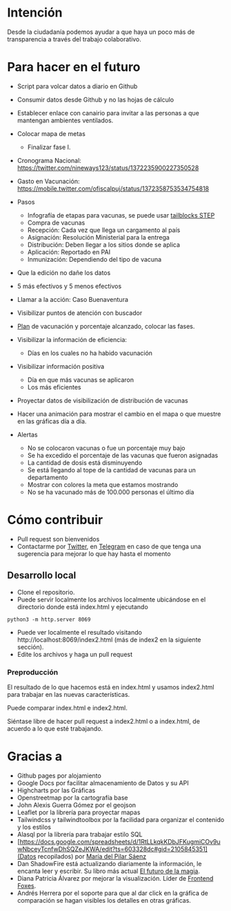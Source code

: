# Intención

Desde la ciudadanía podemos ayudar a que haya un poco más de transparencia a través del trabajo colaborativo.

# Para hacer en el futuro

* Script para volcar datos a diario en Github
* Consumir datos desde Github y no las hojas de cálculo
* Establecer enlace con canairio para invitar a las personas a que mantengan
ambientes ventilados.

* Colocar mapa de metas
    * Finalizar fase I.

* Cronograma Nacional: https://twitter.com/nineways123/status/1372235900227350528
* Gasto en Vacunación: https://mobile.twitter.com/ofiscalpuj/status/1372358753534754818

* Pasos
    * Infografía de etapas para vacunas, se puede usar [tailblocks STEP](https://tailblocks.cc/)
    * Compra de vacunas
    * Recepción: Cada vez que llega un cargamento al país
    * Asignación: Resolución Ministerial para la entrega
    * Distribución: Deben llegar a los sitios donde se aplica
    * Aplicación: Reportado en PAI
    * Inmunización: Dependiendo del tipo de vacuna

* Que la edición no dañe los datos
* 5 más efectivos y 5 menos efectivos

* Llamar a la acción: Caso Buenaventura

* Visibilizar puntos de atención con buscador

* [Plan](https://twitter.com/mapisaro/status/1364800305020428292/photo/3) de vacunación y porcentaje alcanzado, colocar las fases.
* Visibilizar la información de eficiencia:
    * Días en los cuales no ha habido vacunación
* Visibilizar información positiva
    * Día en que más vacunas se aplicaron
    * Los más eficientes

* Proyectar datos de visibilización de distribución de vacunas
* Hacer una animación para mostrar el cambio en el mapa o que muestre en las gráficas día a día.

* Alertas
    * No se colocaron vacunas o fue un porcentaje muy bajo
    * Se ha excedido el porcentaje de las vacunas que fueron asignadas
    * La cantidad de dosis está disminuyendo
    * Se está llegando al tope de la cantidad de vacunas para un departamento
    * Mostrar con colores la meta que estamos mostrando
    * No se ha vacunado más de 100.000 personas el último día

# Cómo contribuir

- Pull request son bienvenidos
- Contactarme por [Twitter](https://twitter.com/ikks), en [Telegram](https://t.me/ikks0) en caso de que tenga una sugerencia para mejorar lo que hay hasta el momento

## Desarrollo local

- Clone el repositorio.
- Puede servir localmente los archivos localmente ubicándose en el directorio donde está index.html y ejecutando
```
python3 -m http.server 8069
```
- Puede ver localmente el resultado visitando http://localhost:8069/index2.html (más de index2 en la siguiente sección).
- Edite los archivos y haga un pull request

### Preproducción

El resultado de lo que hacemos está en index.html y usamos index2.html para trabajar en las nuevas características.

Puede comparar index.html e index2.html.

Siéntase libre de hacer pull request a index2.html o a index.html, de acuerdo a lo que esté trabajando.

# Gracias a

* Github pages por alojamiento
* Google Docs por facilitar almacenamiento de Datos y su API
* Highcharts por las Gráficas
* Openstreetmap por la cartografía base
* John Alexis Guerra Gómez por el geojson
* Leaflet por la librería para proyectar mapas
* Tailwindcss y tailwindtoolbox por la facilidad para organizar el contenido y los estilos
* Alasql por la librería para trabajar estilo SQL
* [https://docs.google.com/spreadsheets/d/1RtLLkqkKDbJFKugmiCOv9uwNbceyTcnfwDhSQZeJKWA/edit?ts=603328dc#gid=2105845351](Datos recopilados) por [María del Pilar Sáenz](https://twitter.com/mapisaro/)
* Dan ShadowFire está actualizando diariamente la información, le encanta leer y escribir. Su libro más actual [El futuro de la magia](https://www.wattpad.com/story/212268083).
* Diana Patricia Álvarez por mejorar la visualización. Líder de [Frontend Foxes](https://www.vuevixens.org/).
* Andrés Herrera por el soporte para que al dar click en la gráfica de comparación se hagan visibles los detalles en otras gráficas.


